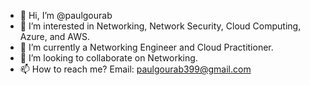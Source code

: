 - 👋 Hi, I’m @paulgourab
- 👀 I’m interested in Networking, Network Security, Cloud Computing, Azure, and AWS.
- 🌱 I’m currently a Networking Engineer and Cloud Practitioner.
- 💞️ I’m looking to collaborate on Networking.
- 📫 How to reach me? Email: paulgourab399@gmail.com

<!---
paulgourab/paulgourab is a ✨ special ✨ repository because its `README.md` (this file) appears on your GitHub profile.
You can click the Preview link to take a look at your changes.
--->
